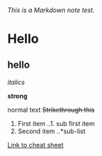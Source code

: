 ###### This is a Markdown note test.

Hello
=====

hello 
-----


*italics*

**strong**

normal text ~~Strikethrough this~~

1. First item
..1. sub first item
2. Second item
..*sub-list 

[Link to cheat sheet](https://github.com/adam-p/markdown-here/wiki/Markdown-Cheatsheet)

 
